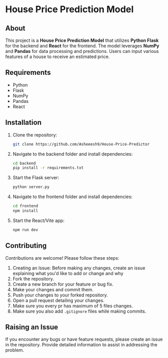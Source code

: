 # House Price Prediction Model

## About
This project is a **House Price Prediction Model** that utilizes **Python Flask** for the backend and **React** for the frontend. The model leverages **NumPy** and **Pandas** for data processing and predictions. Users can input various features of a house to receive an estimated price.

## Requirements
- Python
- Flask
- NumPy
- Pandas
- React

## Installation
1. Clone the repository:
   ```bash
   git clone https://github.com/Asheeesh9/House-Price-Predictor
   ```
2. Navigate to the backend folder and install dependencies:
   ```bash
   cd backend
   pip install -r requirements.txt
   ```
3. Start the Flask server:
   ```bash
   python server.py
   ```
4. Navigate to the frontend folder and install dependencies:
   ```bash
   cd frontend
   npm install
   ```
5. Start the React/Vite app:
   ```bash
   npm run dev
   ```

## Contributing
Contributions are welcome! Please follow these steps:
   1. Creating an Issue: Before making any changes, create an issue explaining what you'd like to add or change and why
   2. Fork the repository.
   3. Create a new branch for your feature or bug fix.
   4. Make your changes and commit them.
   5. Push your changes to your forked repository.
   6. Open a pull request detailing your changes.
   7. Make sure you every pr has maximum of 5 files changes.
   8. Make sure you also add `.gitignore` files while making commits.

## Raising an Issue
If you encounter any bugs or have feature requests, please create an issue in the repository. Provide detailed information to assist in addressing the problem.
